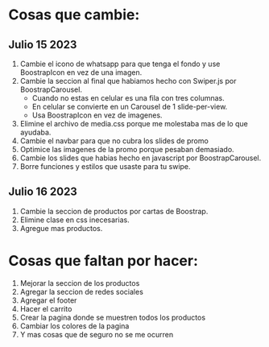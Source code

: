 # Cosas que cambie:
## Julio 15 2023
1. Cambie el icono de whatsapp para que tenga el fondo y use BoostrapIcon en vez de una imagen.
2. Cambie la seccion al final que habiamos hecho con Swiper.js por BoostrapCarousel.
    - Cuando no estas en celular es una fila con tres columnas.
    - En celular se convierte en un Carousel de 1 slide-per-view.
    - Usa BoostrapIcon en vez de imagenes.
3. Elimine el archivo de media.css porque me molestaba mas de lo que ayudaba.
4. Cambie el navbar para que no cubra los slides de promo
5. Optimice las imagenes de la promo porque pesaban demasiado.
6. Cambie los slides que habias hecho en javascript por BoostrapCarousel.
7. Borre funciones y estilos que usaste para tu swipe.
## Julio 16 2023
1. Cambie la seccion de productos por cartas de Boostrap.
2. Elimine clase en css inecesarias.
3. Agregue mas productos.

# Cosas que faltan por hacer:
1. Mejorar la seccion de los productos
2. Agregar la seccion de redes sociales
3. Agregar el footer
4. Hacer el carrito
5. Crear la pagina donde se muestren todos los productos
6. Cambiar los colores de la pagina
7. Y mas cosas que de seguro no se me ocurren